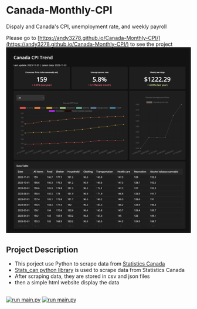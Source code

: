 # Canada-Monthly-CPI
 Dispaly and Canada's CPI, unemployment rate, and weekly payroll 

Please go to [https://andy3278.github.io/Canada-Monthly-CPI/](https://andy3278.github.io/Canada-Monthly-CPI/) to see the project
![capture of the website](Canada%20CPI%20Trend%20Dashboard.jpeg)
## Project Description
- This porject use Python to scrape data from [Statistics Canada](https://www.statcan.gc.ca/en/start)
- [Stats_can python library](https://stats-can.readthedocs.io/en/latest/index.html#) is used to scrape data from Statistics Canada
- After scraping data, they are stored in csv and json files
- then a simple html website display the data

##
[![run main.py](https://github.com/andy3278/Canada-Monthly-CPI/actions/workflows/actions.yml/badge.svg?event=schedule)](https://github.com/andy3278/Canada-Monthly-CPI/actions/workflows/actions.yml)
[![run main.py](https://github.com/andy3278/Canada-Monthly-CPI/actions/workflows/actions.yml/badge.svg?event=check_run)](https://github.com/andy3278/Canada-Monthly-CPI/actions/workflows/actions.yml)

